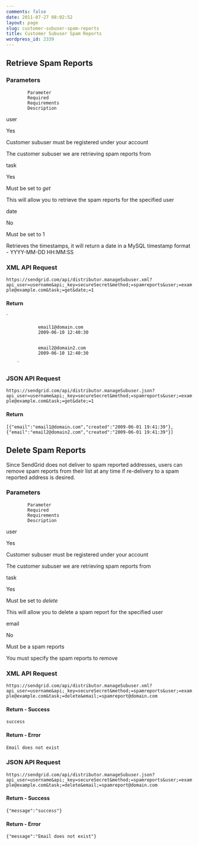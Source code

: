 ```yaml
---
comments: false
date: 2011-07-27 08:02:52
layout: page
slug: customer-subuser-spam-reports
title: Customer Subuser Spam Reports
wordpress_id: 2339
---
```





## Retrieve Spam Reports





### Parameters





		


			Parameter
			Required
			Requirements
			Description
		
		


			
user

			
Yes

			
Customer subuser must be registered under
			your account

			
The customer subuser we are retrieving spam
			reports from

		
		


			
task

			
Yes

			
Must be set to _get_

			
This will allow you to retrieve the spam
			reports for the specified user

		
		


			
date

			
No

			
Must be set to 1

			
Retrieves the timestamps, it will return a
			date in a MySQL timestamp format - YYYY-MM-DD HH:MM:SS

		





### XML API Request



`https://sendgrid.com/api/distributor.manageSubuser.xml?api_user=username&api;_key=secureSecret&method;=spamreports&user;=example@example.com&task;=get&date;=1`



#### Return


`
			
				email1@domain.com
				2009-06-10 12:40:30
			
			
				email2@domain2.com
				2009-06-10 12:40:30
			
		`



### JSON API Request




`https://sendgrid.com/api/distributor.manageSubuser.json?api_user=username&api;_key=secureSecret&method;=spamreports&user;=example@example.com&task;=get&date;=1`



#### Return


`[{"email":"email1@domain.com","created":"2009-06-01 19:41:39"},{"email":"email2@domain2.com","created":"2009-06-01 19:41:39"}]`




## Delete Spam Reports





Since SendGrid does not deliver to spam reported addresses, users can remove spam reports from their list at any time if re-delivery to a spam reported address is desired.





### Parameters






		


			Parameter
			Required
			Requirements
			Description
		
		


			
user

			
Yes

			
Customer subuser must be registered under
			your account

			
The customer subuser we are retrieving spam
			reports from

		
		


			
task

			
Yes

			
Must be set to _delete_

			
This will allow you to delete a spam report
			for the specified user

		
		


			
email

			
No

			
Must be a spam reports

			
You must specify the spam reports to remove

		





### XML API Request



`https://sendgrid.com/api/distributor.manageSubuser.xml?api_user=username&api;_key=secureSecret&method;=spamreports&user;=example@example.com&task;=delete&email;=spamreport@domain.com`



#### Return - Success



`
			success
		`



#### Return - Error



`
			Email does not exist
		`



### JSON API Request



`https://sendgrid.com/api/distributor.manageSubuser.json?api_user=username&api;_key=secureSecret&method;=spamreports&user;=example@example.com&task;=delete&email;=spamreport@domain.com`



#### Return - Success



`{"message":"success"}`



#### Return - Error



`{"message":"Email does not exist"}`

